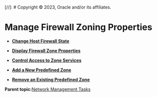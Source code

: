 [//]: # Copyright © 2023, Oracle and/or its affiliates.

# Manage Firewall Zoning Properties

-   **[Change Host Firewall State](../topics/cockpit-network_enable_disable_firewalld_service.md)**  

-   **[Display Firewall Zone Properties](../topics/cockpit-network_access_zone_information.md)**  

-   **[Control Access to Zone Services](../topics/add_and_enable_a_firewall_service.md)**  

-   **[Add a New Predefined Zone](../topics/cockpit-network_add_a_pre_defined_zone.md)**  

-   **[Remove an Existing Predefined Zone](../topics/cockpit-network_remove_or_modify_zone.md)**  


**Parent topic:**[Network Management Tasks](../topics/cockpit-network.md)

